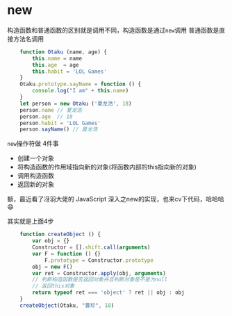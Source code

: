 # new

构造函数和普通函数的区别就是调用不同，构造函数是通过```new```调用 普通函数是直接方法名调用

```js
    function Otaku (name, age) {
        this.name = name
        this.age  = age
        this.habit = 'LOL Games'
    }
    Otaku.prototype.sayName = function () {
        console.log("I am" + this.name)
    }
    let person = new Otaku ('夏龙浩', 18)
    person.name // 夏龙浩
    person.age  // 18
    person.habit = 'LOL Games'
    person.sayName() // 夏龙浩
```

```new```操作符做 4件事

+ 创建一个对象
+ 将构造函数的作用域指向新的对象(将函数内部的this指向新的对象)
+ 调用构造函数
+ 返回新的对象

额，最近看了冴羽大佬的 JavaScript 深入之new的实现，也来cv下代码，哈哈哈 :smile:

其实就是上面4步

```js
    function createObject () {
        var obj = {}
        Constructor = [].shift.call(arguments)
        var F = function () {}
            F.prototype = Constructor.prototype
        obj = new F()
        var ret = Constructor.apply(obj, arguments)
        // 判断构造函数是否返回对象并且判断对象是不是为null
        // 返回this对象
        return typeof ret === 'object' ? ret || obj : obj
    }
    createObject(Otaku, "曹珍", 18)
```
